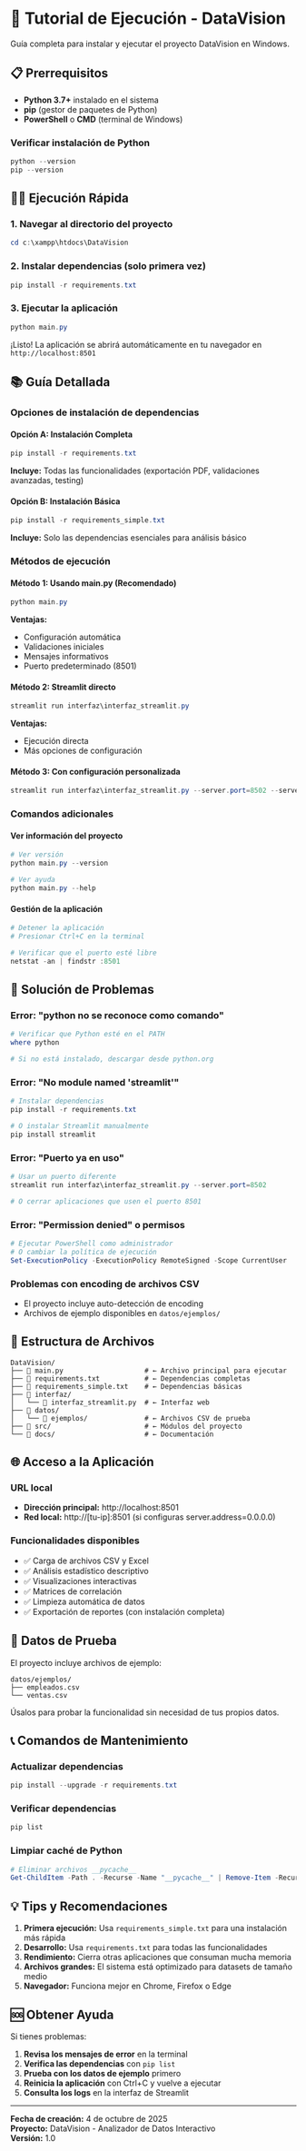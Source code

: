 # 🚀 Tutorial de Ejecución - DataVision

Guía completa para instalar y ejecutar el proyecto DataVision en Windows.

## 📋 Prerrequisitos

- **Python 3.7+** instalado en el sistema
- **pip** (gestor de paquetes de Python)
- **PowerShell** o **CMD** (terminal de Windows)

### Verificar instalación de Python
```powershell
python --version
pip --version
```

## 🏃‍♂️ Ejecución Rápida

### 1. **Navegar al directorio del proyecto**
```powershell
cd c:\xampp\htdocs\DataVision
```

### 2. **Instalar dependencias (solo primera vez)**
```powershell
pip install -r requirements.txt
```

### 3. **Ejecutar la aplicación**
```powershell
python main.py
```

¡Listo! La aplicación se abrirá automáticamente en tu navegador en `http://localhost:8501`

## 📚 Guía Detallada

### Opciones de instalación de dependencias

#### Opción A: Instalación Completa
```powershell
pip install -r requirements.txt
```
**Incluye:** Todas las funcionalidades (exportación PDF, validaciones avanzadas, testing)

#### Opción B: Instalación Básica
```powershell
pip install -r requirements_simple.txt
```
**Incluye:** Solo las dependencias esenciales para análisis básico

### Métodos de ejecución

#### Método 1: Usando main.py (Recomendado)
```powershell
python main.py
```
**Ventajas:**
- Configuración automática
- Validaciones iniciales
- Mensajes informativos
- Puerto predeterminado (8501)

#### Método 2: Streamlit directo
```powershell
streamlit run interfaz\interfaz_streamlit.py
```
**Ventajas:**
- Ejecución directa
- Más opciones de configuración

#### Método 3: Con configuración personalizada
```powershell
streamlit run interfaz\interfaz_streamlit.py --server.port=8502 --server.address=0.0.0.0
```

### Comandos adicionales

#### Ver información del proyecto
```powershell
# Ver versión
python main.py --version

# Ver ayuda
python main.py --help
```

#### Gestión de la aplicación
```powershell
# Detener la aplicación
# Presionar Ctrl+C en la terminal

# Verificar que el puerto esté libre
netstat -an | findstr :8501
```

## 🔧 Solución de Problemas

### Error: "python no se reconoce como comando"
```powershell
# Verificar que Python esté en el PATH
where python

# Si no está instalado, descargar desde python.org
```

### Error: "No module named 'streamlit'"
```powershell
# Instalar dependencias
pip install -r requirements.txt

# O instalar Streamlit manualmente
pip install streamlit
```

### Error: "Puerto ya en uso"
```powershell
# Usar un puerto diferente
streamlit run interfaz\interfaz_streamlit.py --server.port=8502

# O cerrar aplicaciones que usen el puerto 8501
```

### Error: "Permission denied" o permisos
```powershell
# Ejecutar PowerShell como administrador
# O cambiar la política de ejecución
Set-ExecutionPolicy -ExecutionPolicy RemoteSigned -Scope CurrentUser
```

### Problemas con encoding de archivos CSV
- El proyecto incluye auto-detección de encoding
- Archivos de ejemplo disponibles en `datos/ejemplos/`

## 📁 Estructura de Archivos

```
DataVision/
├── 📄 main.py                    # ← Archivo principal para ejecutar
├── 📄 requirements.txt           # ← Dependencias completas
├── 📄 requirements_simple.txt    # ← Dependencias básicas
├── 📂 interfaz/
│   └── 📄 interfaz_streamlit.py  # ← Interfaz web
├── 📂 datos/
│   └── 📂 ejemplos/              # ← Archivos CSV de prueba
├── 📂 src/                       # ← Módulos del proyecto
└── 📂 docs/                      # ← Documentación
```

## 🌐 Acceso a la Aplicación

### URL local
- **Dirección principal:** http://localhost:8501
- **Red local:** http://[tu-ip]:8501 (si configuras server.address=0.0.0.0)

### Funcionalidades disponibles
- ✅ Carga de archivos CSV y Excel
- ✅ Análisis estadístico descriptivo
- ✅ Visualizaciones interactivas
- ✅ Matrices de correlación
- ✅ Limpieza automática de datos
- ✅ Exportación de reportes (con instalación completa)

## 🎯 Datos de Prueba

El proyecto incluye archivos de ejemplo:
```
datos/ejemplos/
├── empleados.csv
└── ventas.csv
```

Úsalos para probar la funcionalidad sin necesidad de tus propios datos.

## 📞 Comandos de Mantenimiento

### Actualizar dependencias
```powershell
pip install --upgrade -r requirements.txt
```

### Verificar dependencias
```powershell
pip list
```

### Limpiar caché de Python
```powershell
# Eliminar archivos __pycache__
Get-ChildItem -Path . -Recurse -Name "__pycache__" | Remove-Item -Recurse -Force
```

## 💡 Tips y Recomendaciones

1. **Primera ejecución:** Usa `requirements_simple.txt` para una instalación más rápida
2. **Desarrollo:** Usa `requirements.txt` para todas las funcionalidades
3. **Rendimiento:** Cierra otras aplicaciones que consuman mucha memoria
4. **Archivos grandes:** El sistema está optimizado para datasets de tamaño medio
5. **Navegador:** Funciona mejor en Chrome, Firefox o Edge

## 🆘 Obtener Ayuda

Si tienes problemas:

1. **Revisa los mensajes de error** en la terminal
2. **Verifica las dependencias** con `pip list`
3. **Prueba con los datos de ejemplo** primero
4. **Reinicia la aplicación** con Ctrl+C y vuelve a ejecutar
5. **Consulta los logs** en la interfaz de Streamlit

---

**Fecha de creación:** 4 de octubre de 2025  
**Proyecto:** DataVision - Analizador de Datos Interactivo  
**Versión:** 1.0
